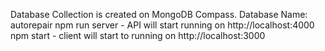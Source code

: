Database Collection is created on  MongoDB Compass.
Database Name: autorepair
npm run server - API will start running on http://localhost:4000
npm start - client will start to running on http://localhost:3000

